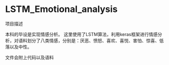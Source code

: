 # LSTM_Emotional_analysis
项目描述

本科的毕设是实现情感分析。
这里使用了LSTM算法，利用keras框架进行情感分析，对语料划分了八类情感，分别是：厌恶、愤怒、喜欢、喜悦、害怕、惊喜、低落以及中性。

文件会附上代码以及语料
